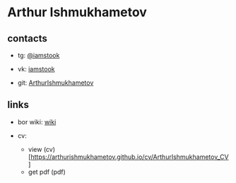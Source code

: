 # Arthur Ishmukhametov

## contacts

* tg: [@iamstook](https://tlgg.ru/iamstook)

* vk: [iamstook](https://vk.com/iamstook)

* git: [ArthurIshmukhametov](https://github.com/ArthurIshmukhametov)

## links

* bor wiki: [wiki](https://arthurishmukhametov.github.io/bor/wiki/main)

* cv: 
  * view (cv)[https://arthurishmukhametov.github.io/cv/ArthurIshmukhametov_CV]
  * get pdf (pdf)
